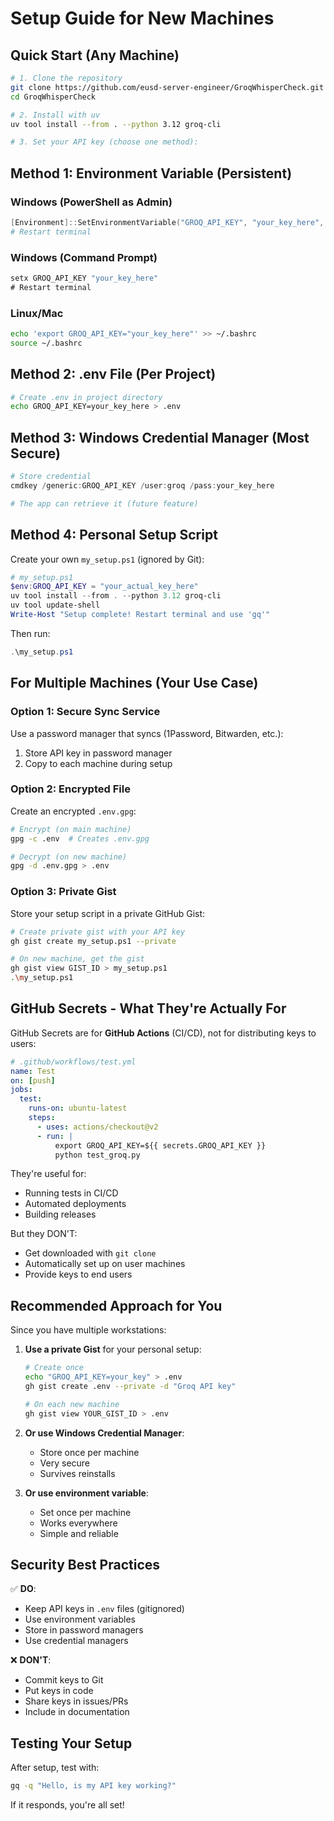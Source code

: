 # Setup Guide for New Machines

## Quick Start (Any Machine)

```bash
# 1. Clone the repository
git clone https://github.com/eusd-server-engineer/GroqWhisperCheck.git
cd GroqWhisperCheck

# 2. Install with uv
uv tool install --from . --python 3.12 groq-cli

# 3. Set your API key (choose one method):
```

## Method 1: Environment Variable (Persistent)

### Windows (PowerShell as Admin)
```powershell
[Environment]::SetEnvironmentVariable("GROQ_API_KEY", "your_key_here", "User")
# Restart terminal
```

### Windows (Command Prompt)
```cmd
setx GROQ_API_KEY "your_key_here"
# Restart terminal
```

### Linux/Mac
```bash
echo 'export GROQ_API_KEY="your_key_here"' >> ~/.bashrc
source ~/.bashrc
```

## Method 2: .env File (Per Project)

```bash
# Create .env in project directory
echo GROQ_API_KEY=your_key_here > .env
```

## Method 3: Windows Credential Manager (Most Secure)

```powershell
# Store credential
cmdkey /generic:GROQ_API_KEY /user:groq /pass:your_key_here

# The app can retrieve it (future feature)
```

## Method 4: Personal Setup Script

Create your own `my_setup.ps1` (ignored by Git):

```powershell
# my_setup.ps1
$env:GROQ_API_KEY = "your_actual_key_here"
uv tool install --from . --python 3.12 groq-cli
uv tool update-shell
Write-Host "Setup complete! Restart terminal and use 'gq'"
```

Then run:
```powershell
.\my_setup.ps1
```

## For Multiple Machines (Your Use Case)

### Option 1: Secure Sync Service
Use a password manager that syncs (1Password, Bitwarden, etc.):
1. Store API key in password manager
2. Copy to each machine during setup

### Option 2: Encrypted File
Create an encrypted `.env.gpg`:
```bash
# Encrypt (on main machine)
gpg -c .env  # Creates .env.gpg

# Decrypt (on new machine)
gpg -d .env.gpg > .env
```

### Option 3: Private Gist
Store your setup script in a private GitHub Gist:
```bash
# Create private gist with your API key
gh gist create my_setup.ps1 --private

# On new machine, get the gist
gh gist view GIST_ID > my_setup.ps1
.\my_setup.ps1
```

## GitHub Secrets - What They're Actually For

GitHub Secrets are for **GitHub Actions** (CI/CD), not for distributing keys to users:

```yaml
# .github/workflows/test.yml
name: Test
on: [push]
jobs:
  test:
    runs-on: ubuntu-latest
    steps:
      - uses: actions/checkout@v2
      - run: |
          export GROQ_API_KEY=${{ secrets.GROQ_API_KEY }}
          python test_groq.py
```

They're useful for:
- Running tests in CI/CD
- Automated deployments
- Building releases

But they DON'T:
- Get downloaded with `git clone`
- Automatically set up on user machines
- Provide keys to end users

## Recommended Approach for You

Since you have multiple workstations:

1. **Use a private Gist** for your personal setup:
   ```bash
   # Create once
   echo "GROQ_API_KEY=your_key" > .env
   gh gist create .env --private -d "Groq API key"

   # On each new machine
   gh gist view YOUR_GIST_ID > .env
   ```

2. **Or use Windows Credential Manager**:
   - Store once per machine
   - Very secure
   - Survives reinstalls

3. **Or use environment variable**:
   - Set once per machine
   - Works everywhere
   - Simple and reliable

## Security Best Practices

✅ **DO**:
- Keep API keys in `.env` files (gitignored)
- Use environment variables
- Store in password managers
- Use credential managers

❌ **DON'T**:
- Commit keys to Git
- Put keys in code
- Share keys in issues/PRs
- Include in documentation

## Testing Your Setup

After setup, test with:
```bash
gq -q "Hello, is my API key working?"
```

If it responds, you're all set!